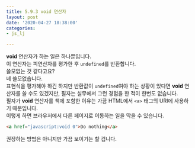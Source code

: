 ```yaml
---
title: 5.9.3 void 연산자
layout: post
date: '2020-04-27 18:38:00'
categories:
- js_lj

---
```


**void** 연산자가 하는 일은 하나뿐입니다.  
이 연산자는 피연산자를 평가한 후 `undefined`를 반환합니다.  
쓸모없는 것 같다고요?  
네 쓸모없습니다.  
표현식을 평가해야 하긴 하지만 반환값이 `undefined`여야 하는 상황이 있다면 **void** 연산자를 쓸 수도 있겠지만, 필자는 실무에서 그런 경험을 한 적이 한번도 없습니다.  
필자가 **void** 연산자를 책에 포함한 이유는 가끔 HTML에서 `<a>` 태그의 URI에 사용하기 때문입니다.  
이렇게 하면 브라우저에서 다른 페이지로 이동하는 일을 막을 수 있습니다.

```html
<a href="javascript:void 0">Do nothing</a>
```

권장하는 방법은 아니지만 가끔 보이기는 할 겁니다.